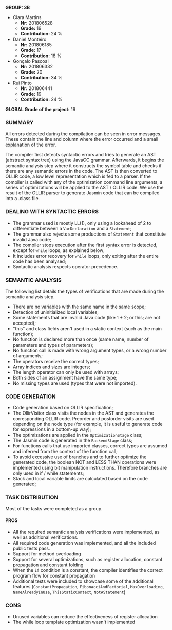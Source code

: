 **GROUP: 3B**

* Clara Martins
    * **Nr:** 201806528
    * **Grade:** 19
    * **Contribution:** 24 %
* Daniel Monteiro
    * **Nr:** 201806185
    * **Grade:** 17
    * **Contribution:** 18 %
* Gonçalo Pascoal
    * **Nr:** 201806332
    * **Grade:** 20
    * **Contribution:** 34 %
* Rui Pinto
    * **Nr:** 201806441
    * **Grade:** 19
    * **Contribution:** 24 %

**GLOBAL Grade of the project:** 19

### SUMMARY

All errors detected during the compilation can be seen in error messages. 
These contain the line and column where the error occurred and a small explanation of the error.

The compiler first detects syntactic errors and tries to generate an AST (abstract syntax tree) using the JavaCC grammar.
Afterwards, it begins the semantic analysis step where it constructs the symbol table and checks if there are any semantic
errors in the code.
The AST is then converted to OLLIR code, a low level representation which is fed to a parser. If the compiler is called with any of 
the optimization command line arguments, a series of optimizations will be applied to the AST / OLLIR code. We use the result of the OLLIR parser
to generate Jasmin code that can be compiled into a .class file.

### DEALING WITH SYNTACTIC ERRORS
* The grammar used is mostly LL(1), only using a lookahead of 2 to differentiate between a `VarDeclaration` and a `Statement`;
* The grammar also rejects some productions of `Statement` that constitute invalid Java code;
* The compiler stops execution after the first syntax error is detected, except for `while` loops, as explained below;
* It includes error recovery for `while` loops, only exiting after the entire code has been analysed;
* Syntactic analysis respects operator precedence.

### SEMANTIC ANALYSIS
The following list details the types of verifications that are made during the semantic analysis step.
* There are no variables with the same name in the same scope;
* Detection of uninitialized local variables;
* Some statements that are invalid Java code (like 1 + 2; or this; are not accepted);
* "this" and class fields aren't used in a static context (such as the main function);
* No function is declared more than once (same name, number of parameters and types of parameters);
* No function call is made with wrong argument types, or a wrong number of arguments;
* The operators receive the correct types;
* Array indices and sizes are integers;
* The length operator can only be used with arrays;
* Both sides of an assignment have the same type;
* No missing types are used (types that were not imported).

### CODE GENERATION
* Code generation based on OLLIR specification;
* The OllirVisitor class visits the nodes in the AST and generates the corresponding OLLIR code. Preorder and postorder visits are used depending on
the node type (for example, it is useful to generate code for expressions in a bottom-up way);
* The optimizations are applied in the `OptimizationStage` class;
* The Jasmin code is generated in the `BackendStage` class;
* For functions calls that use imported classes, correct types are assumed and inferred from the context of the function
call;
* To avoid excessive use of branches and to further optimize the generated code, the boolean NOT and LESS THAN operations 
were implemented using bit manipulation instructions. Therefore branches are only used in if / while statements;
* Stack and local variable limits are calculated based on the code generated;

### TASK DISTRIBUTION
Most of the tasks were completed as a group.

#### PROS
* All the required semantic analysis verifications were implemented, as well as additional verifications.
* All required code generation was implemented, and all the included public tests pass.
* Support for method overloading
* Support for several optimizations, such as register allocation, constant propagation and constant folding
* When the `if` condition is a constant, the compiler identifies the correct program flow for constant propagation
* Additional tests were included to showcase some of the additional features 
(`ConstantPropagation`, `FibonacciAndFactorial`, `MaxOverloading`, `NameAlreadyInUse`, `ThisStaticContext`, `NotAStatement`)

### CONS
* Unused variables can reduce the effectiveness of register allocation
* The while loop template optimization wasn't implemented
